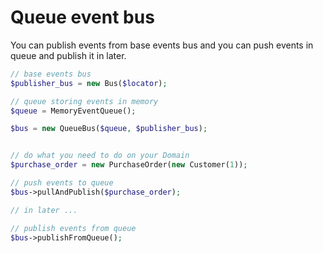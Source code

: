 Queue event bus
===============

You can publish events from base events bus and you can push events in queue and publish it in later.

```php
// base events bus
$publisher_bus = new Bus($locator);

// queue storing events in memory
$queue = MemoryEventQueue();

$bus = new QueueBus($queue, $publisher_bus);


// do what you need to do on your Domain
$purchase_order = new PurchaseOrder(new Customer(1));

// push events to queue
$bus->pullAndPublish($purchase_order);

// in later ...

// publish events from queue
$bus->publishFromQueue();
```

